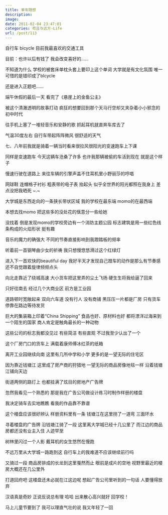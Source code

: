 ```yaml
---
title: 单车随想
description: 
image: 
date: 2011-02-04 23:47:01
categories: 苟且与远方-Life
url: /post/113
---
```


自行车  bicycle  目前我最喜欢的交通工具

目前：也许以后有钱了  我会改变喜好的……

不知道为什么  学校的被套床单枕头套上要印上这个单词  大学就是有文化氛围  唯一可惜的是错印成了blcycle

还是进入正题吧……

端午休假的最后一天  看完了《悬崖上的金鱼公主》

被这个清澈透明的故事打动  疯狂的想要回到那个天马行空却又夹杂着小小邪念的初中时代

往手机上塞了一堆轻音乐和安静的歌  抓起耳机就直奔车库去了

气温30度左右  自行车带起阵阵微风  很舒适的天气

七、八年前我就是骑着一辆当时看来很拉风很阳光的变速跑车上下课

同样是变速跑车  今天这辆车沧桑了许多  也许我那辆被偷的车活到现在  就是这个样子

慢速行驶在道路上  来往车辆的引擎声盖不住耳机里小野丽莎的哼唱

网球鞋  连帽格子衬衫  粗表带的电子表  抬起头  似乎全世界的阳光都照在我身上  差点没把我晒死  ~.~

大学城是东西走向的一条狭长带状区域  我的学校在最东端  momo的在最西端

本想去找momo  把这些多的没处花的惬意分一些给她

没找着  倒是发现momo的学校旁边有一个消防主题公园  标志建筑是用一些红色线条构成的火焰形状  挺有趣

音乐的魔力的确强大  不同的节奏直接影响到我蹬踏板的频率

听着前一首钢琴曲少女的祈祷  我只想慢悠悠滑过这个红绿灯

进入下一首欢快的beautiful day  我好半天才发现自己蹬车的动作是那么有节奏感  还不自觉跟着旋律频频点头

向北走靠近了绕城高速  大小货车把这里弄的尘土飞扬  硬生生将我给逼了回来

只好往南去  经过几个大商业区  前方是工业园

道路顿时宽敞起来  双向六车道  没有行人  没有商铺  黑压压一片都是厂房  只有货车停靠在路边等待发货

巨大的集装箱上印着“China Shipping”  食品也好、原材料也好  都将漂洋过海来到一个陌生的国家  商人肯定是触角最长的一种动物

这些公司的标志我都没见过  有些简洁  有些直观  不过我至少认出了一个

这个厂房门口的货车上  满载着康师傅冰红茶的纸箱

离开工业园继续向南  这里有几所中学和小学  更多的是一望无际的住宅区

因为靠近钱塘江  这里成了房产商的狩猎地  一望无际的商品房像地毯一样  沿着钱塘江铺向天边

街道两侧的路灯上  也都挂满了炫目的房地产广告牌

忽然我看见一个熟悉的  那是我在广告公司做设计练习时制作样册的楼盘

我决定骑车去实地瞧瞧  看我的作品靠不靠谱

这个楼盘应该很好辨认  样册资料里有一条  钱塘江在这里拐了一道弯  三面环水

寻着楼盘的广告牌  沿钱塘江骑了一段  这里离大学城已经十几公里了  而江边的商品房都还没有业主入住  人迹罕至

树林里闪过一个人影  戴耳机的女生悠然在慢跑

不远万里从大学城一路跑到这  自行车上的我难道不应该继续前行吗

又骑过一段  商品房排成的长龙到这里戛然而止  眼前是成片的空地  视野里最近的楼房大概还在几公里外

打道回府吧  这楼盘还未必就在江这边呢  想起广告公司里听到的一句话  人要懂得放弃

汉语真是奇妙  正说反说总有理  哈哈  出来散心高兴就好  回学校！

马上儿童节要到了  我可以理直气壮的说  我又年轻了一回